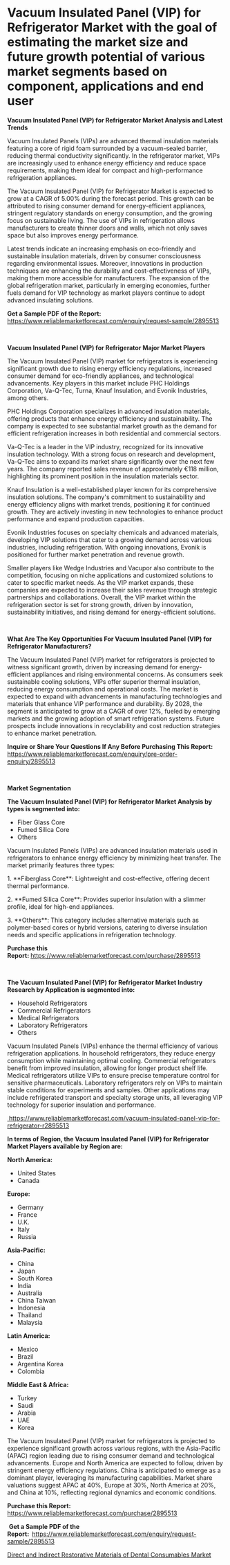 <p><h1>Vacuum Insulated Panel (VIP) for Refrigerator Market with the goal of estimating the market size and future growth potential of various market segments based on component, applications and end user</h1></p><p><strong>Vacuum Insulated Panel (VIP) for Refrigerator Market Analysis and Latest Trends</strong></p>
<p><p>Vacuum Insulated Panels (VIPs) are advanced thermal insulation materials featuring a core of rigid foam surrounded by a vacuum-sealed barrier, reducing thermal conductivity significantly. In the refrigerator market, VIPs are increasingly used to enhance energy efficiency and reduce space requirements, making them ideal for compact and high-performance refrigeration appliances.</p><p>The Vacuum Insulated Panel (VIP) for Refrigerator Market is expected to grow at a CAGR of 5.00% during the forecast period. This growth can be attributed to rising consumer demand for energy-efficient appliances, stringent regulatory standards on energy consumption, and the growing focus on sustainable living. The use of VIPs in refrigeration allows manufacturers to create thinner doors and walls, which not only saves space but also improves energy performance.</p><p>Latest trends indicate an increasing emphasis on eco-friendly and sustainable insulation materials, driven by consumer consciousness regarding environmental issues. Moreover, innovations in production techniques are enhancing the durability and cost-effectiveness of VIPs, making them more accessible for manufacturers. The expansion of the global refrigeration market, particularly in emerging economies, further fuels demand for VIP technology as market players continue to adopt advanced insulating solutions.</p></p>
<p><strong>Get a Sample PDF of the Report:&nbsp;</strong> <a href="https://www.reliablemarketforecast.com/enquiry/request-sample/2895513?utm_campaign=3327&utm_medium=2&utm_source=Github&utm_content=ia&utm_term=15032025&utm_id=vacuum-insulated-panel-vip-for-refrigerator">https://www.reliablemarketforecast.com/enquiry/request-sample/2895513</a></p>
<p>&nbsp;</p>
<p><strong>Vacuum Insulated Panel (VIP) for Refrigerator Major Market Players</strong></p>
<p><p>The Vacuum Insulated Panel (VIP) market for refrigerators is experiencing significant growth due to rising energy efficiency regulations, increased consumer demand for eco-friendly appliances, and technological advancements. Key players in this market include PHC Holdings Corporation, Va-Q-Tec, Turna, Knauf Insulation, and Evonik Industries, among others. </p><p>PHC Holdings Corporation specializes in advanced insulation materials, offering products that enhance energy efficiency and sustainability. The company is expected to see substantial market growth as the demand for efficient refrigeration increases in both residential and commercial sectors.</p><p>Va-Q-Tec is a leader in the VIP industry, recognized for its innovative insulation technology. With a strong focus on research and development, Va-Q-Tec aims to expand its market share significantly over the next few years. The company reported sales revenue of approximately €118 million, highlighting its prominent position in the insulation materials sector.</p><p>Knauf Insulation is a well-established player known for its comprehensive insulation solutions. The company's commitment to sustainability and energy efficiency aligns with market trends, positioning it for continued growth. They are actively investing in new technologies to enhance product performance and expand production capacities.</p><p>Evonik Industries focuses on specialty chemicals and advanced materials, developing VIP solutions that cater to a growing demand across various industries, including refrigeration. With ongoing innovations, Evonik is positioned for further market penetration and revenue growth.</p><p>Smaller players like Wedge Industries and Vacupor also contribute to the competition, focusing on niche applications and customized solutions to cater to specific market needs. As the VIP market expands, these companies are expected to increase their sales revenue through strategic partnerships and collaborations. Overall, the VIP market within the refrigeration sector is set for strong growth, driven by innovation, sustainability initiatives, and rising demand for energy-efficient solutions.</p></p>
<p>&nbsp;</p>
<p><strong>What Are The Key Opportunities For Vacuum Insulated Panel (VIP) for Refrigerator Manufacturers?</strong></p>
<p><p>The Vacuum Insulated Panel (VIP) market for refrigerators is projected to witness significant growth, driven by increasing demand for energy-efficient appliances and rising environmental concerns. As consumers seek sustainable cooling solutions, VIPs offer superior thermal insulation, reducing energy consumption and operational costs. The market is expected to expand with advancements in manufacturing technologies and materials that enhance VIP performance and durability. By 2028, the segment is anticipated to grow at a CAGR of over 12%, fueled by emerging markets and the growing adoption of smart refrigeration systems. Future prospects include innovations in recyclability and cost reduction strategies to enhance market penetration.</p></p>
<p><strong>Inquire or Share Your Questions If Any Before Purchasing This Report:</strong> <a href="https://www.reliablemarketforecast.com/enquiry/pre-order-enquiry/2895513?utm_campaign=3327&utm_medium=2&utm_source=Github&utm_content=ia&utm_term=15032025&utm_id=vacuum-insulated-panel-vip-for-refrigerator">https://www.reliablemarketforecast.com/enquiry/pre-order-enquiry/2895513</a></p>
<p>&nbsp;</p>
<p><strong>Market Segmentation</strong></p>
<p><strong>The Vacuum Insulated Panel (VIP) for Refrigerator Market Analysis by types is segmented into:</strong></p>
<p><ul><li>Fiber Glass Core</li><li>Fumed Silica Core</li><li>Others</li></ul></p>
<p><p>Vacuum Insulated Panels (VIPs) are advanced insulation materials used in refrigerators to enhance energy efficiency by minimizing heat transfer. The market primarily features three types: </p><p>1. **Fiberglass Core**: Lightweight and cost-effective, offering decent thermal performance.</p><p>2. **Fumed Silica Core**: Provides superior insulation with a slimmer profile, ideal for high-end appliances.</p><p>3. **Others**: This category includes alternative materials such as polymer-based cores or hybrid versions, catering to diverse insulation needs and specific applications in refrigeration technology.</p></p>
<p><strong>Purchase this Report:&nbsp;</strong><a href="https://www.reliablemarketforecast.com/purchase/2895513?utm_campaign=3327&utm_medium=2&utm_source=Github&utm_content=ia&utm_term=15032025&utm_id=vacuum-insulated-panel-vip-for-refrigerator">https://www.reliablemarketforecast.com/purchase/2895513</a></p>
<p>&nbsp;</p>
<p><strong>The Vacuum Insulated Panel (VIP) for Refrigerator Market Industry Research by Application is segmented into:</strong></p>
<p><ul><li>Household Refrigerators</li><li>Commercial Refrigerators</li><li>Medical Refrigerators</li><li>Laboratory Refrigerators</li><li>Others</li></ul></p>
<p><p>Vacuum Insulated Panels (VIPs) enhance the thermal efficiency of various refrigeration applications. In household refrigerators, they reduce energy consumption while maintaining optimal cooling. Commercial refrigerators benefit from improved insulation, allowing for longer product shelf life. Medical refrigerators utilize VIPs to ensure precise temperature control for sensitive pharmaceuticals. Laboratory refrigerators rely on VIPs to maintain stable conditions for experiments and samples. Other applications may include refrigerated transport and specialty storage units, all leveraging VIP technology for superior insulation and performance.</p></p>
<p><a href="https://www.reliablemarketforecast.com/vacuum-insulated-panel-vip-for-refrigerator-r2895513?utm_campaign=3327&utm_medium=2&utm_source=Github&utm_content=ia&utm_term=15032025&utm_id=vacuum-insulated-panel-vip-for-refrigerator">&nbsp;https://www.reliablemarketforecast.com/vacuum-insulated-panel-vip-for-refrigerator-r2895513</a></p>
<p><strong>In terms of Region, the Vacuum Insulated Panel (VIP) for Refrigerator Market Players available by Region are:</strong></p>
<p>
    <p> <strong> North America: </strong>
        <ul>
            <li>United States</li>
            <li>Canada</li>
        </ul>
        </p> 
    <p> <strong> Europe: </strong>
        <ul>
            <li>Germany</li>
            <li>France</li>
            <li>U.K.</li>
            <li>Italy</li>
            <li>Russia</li>
        </ul>
        </p> 
    <p> <strong> Asia-Pacific: </strong>
        <ul>
            <li>China</li>
            <li>Japan</li>
            <li>South Korea</li>
            <li>India</li>
            <li>Australia</li>
            <li>China Taiwan</li>
            <li>Indonesia</li>
            <li>Thailand</li>
            <li>Malaysia</li>
        </ul>
        </p> 
    <p> <strong> Latin America: </strong>
        <ul>
            <li>Mexico</li>
            <li>Brazil</li>
            <li>Argentina Korea</li>
            <li>Colombia</li>
        </ul>
        </p> 
    <p> <strong> Middle East & Africa: </strong>
        <ul>
            <li>Turkey</li>
            <li>Saudi</li>
            <li>Arabia</li>
            <li>UAE</li>
            <li>Korea</li>
        </ul>
    </p>
    </p>
<p><p>The Vacuum Insulated Panel (VIP) market for refrigerators is projected to experience significant growth across various regions, with the Asia-Pacific (APAC) region leading due to rising consumer demand and technological advancements. Europe and North America are expected to follow, driven by stringent energy efficiency regulations. China is anticipated to emerge as a dominant player, leveraging its manufacturing capabilities. Market share valuations suggest APAC at 40%, Europe at 30%, North America at 20%, and China at 10%, reflecting regional dynamics and economic conditions.</p></p>
<p><strong>Purchase this Report: </strong><a href="https://www.reliablemarketforecast.com/purchase/2895513?utm_campaign=3327&utm_medium=2&utm_source=Github&utm_content=ia&utm_term=15032025&utm_id=vacuum-insulated-panel-vip-for-refrigerator">https://www.reliablemarketforecast.com/purchase/2895513</a></p>
<p>&nbsp;<strong>Get a Sample PDF of the Report:&nbsp;&nbsp;</strong><a href="https://www.reliablemarketforecast.com/enquiry/request-sample/2895513?utm_campaign=3327&utm_medium=2&utm_source=Github&utm_content=ia&utm_term=15032025&utm_id=vacuum-insulated-panel-vip-for-refrigerator">https://www.reliablemarketforecast.com/enquiry/request-sample/2895513</a></p>
<p><strong></strong></p>
<p><p><a href="https://github.com/lestymbango/Market-Research-Report-List-1/blob/main/direct-and-indirect-restorative-materials-of-dental-consumables-market.md?utm_campaign=3327&utm_medium=2&utm_source=Github&utm_content=ia&utm_term=15032025&utm_id=vacuum-insulated-panel-vip-for-refrigerator">Direct and Indirect Restorative Materials of Dental Consumables Market</a></p></p>